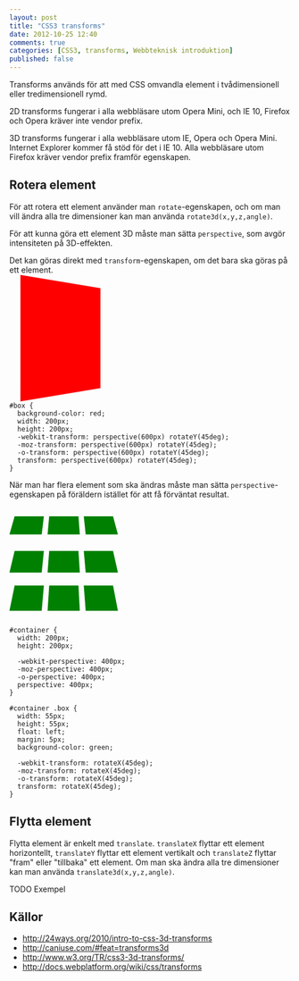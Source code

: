 ```yaml
---
layout: post
title: "CSS3 transforms"
date: 2012-10-25 12:40
comments: true
categories: [CSS3, transforms, Webbteknisk introduktion]
published: false
---
```


Transforms används för att med CSS omvandla element i tvådimensionell eller
tredimensionell rymd.

2D transforms fungerar i alla webbläsare utom Opera Mini, och IE 10, Firefox
och Opera kräver inte vendor prefix.

3D transforms fungerar i alla webbläsare utom IE, Opera och Opera Mini.
Internet Explorer kommer få stöd för det i IE 10. Alla webbläsare utom Firefox kräver
vendor prefix framför egenskapen.


## Rotera element

För att rotera ett element använder man `rotate`-egenskapen, och om man vill
ändra alla tre dimensioner kan man använda `rotate3d(x,y,z,angle)`.

För att kunna göra ett element 3D måste man sätta `perspective`, som avgör
intensiteten på 3D-effekten.

Det kan göras direkt med `transform`-egenskapen, om det bara ska göras på ett 
element.

<div class="example">
  <div style="background-color: red; width: 200px; height: 200px; -webkit-transform: perspective(600px) rotateY(45deg); -moz-transform: perspective(600px) rotateY(45deg); -o-transform: perspective(600px) rotateY(45deg); transform: perspective(600px) rotateY(45deg);"></div>
</div>

    #box {
      background-color: red;
      width: 200px;
      height: 200px;
      -webkit-transform: perspective(600px) rotateY(45deg);
      -moz-transform: perspective(600px) rotateY(45deg);
      -o-transform: perspective(600px) rotateY(45deg);
      transform: perspective(600px) rotateY(45deg);
    }

När man har flera element som ska ändras måste man sätta
`perspective`-egenskapen på föräldern istället för att få förväntat resultat.

<div class="example">
 <div style="width: 200px; height: 200px; -webkit-perspective: 400px; -moz-perspective: 400px; -o-perspective: 400px; perspective: 400px;">
  <div style="width: 55px; height: 55px; float: left; margin: 5px; background-color: green; -webkit-transform: rotateX(45deg); -moz-transform: rotateX(45deg); -o-transform: rotateX(45deg); transform: rotateX(45deg);"></div>
  <div style="width: 55px; height: 55px; float: left; margin: 5px; background-color: green; -webkit-transform: rotateX(45deg); -moz-transform: rotateX(45deg); -o-transform: rotateX(45deg); transform: rotateX(45deg);"></div>
  <div style="width: 55px; height: 55px; float: left; margin: 5px; background-color: green; -webkit-transform: rotateX(45deg); -moz-transform: rotateX(45deg); -o-transform: rotateX(45deg); transform: rotateX(45deg);"></div>
  <div style="width: 55px; height: 55px; float: left; margin: 5px; background-color: green; -webkit-transform: rotateX(45deg); -moz-transform: rotateX(45deg); -o-transform: rotateX(45deg); transform: rotateX(45deg);"></div>
  <div style="width: 55px; height: 55px; float: left; margin: 5px; background-color: green; -webkit-transform: rotateX(45deg); -moz-transform: rotateX(45deg); -o-transform: rotateX(45deg); transform: rotateX(45deg);"></div>
  <div style="width: 55px; height: 55px; float: left; margin: 5px; background-color: green; -webkit-transform: rotateX(45deg); -moz-transform: rotateX(45deg); -o-transform: rotateX(45deg); transform: rotateX(45deg);"></div>
  <div style="width: 55px; height: 55px; float: left; margin: 5px; background-color: green; -webkit-transform: rotateX(45deg); -moz-transform: rotateX(45deg); -o-transform: rotateX(45deg); transform: rotateX(45deg);"></div>
  <div style="width: 55px; height: 55px; float: left; margin: 5px; background-color: green; -webkit-transform: rotateX(45deg); -moz-transform: rotateX(45deg); -o-transform: rotateX(45deg); transform: rotateX(45deg);"></div>
  <div style="width: 55px; height: 55px; float: left; margin: 5px; background-color: green; -webkit-transform: rotateX(45deg); -moz-transform: rotateX(45deg); -o-transform: rotateX(45deg); transform: rotateX(45deg);"></div>
 </div>
</div>

    #container {
      width: 200px;
      height: 200px;
    
      -webkit-perspective: 400px;
      -moz-perspective: 400px;
      -o-perspective: 400px;
      perspective: 400px;
    }
    
    #container .box {
      width: 55px;
      height: 55px;
      float: left;
      margin: 5px;
      background-color: green;
    
      -webkit-transform: rotateX(45deg);
      -moz-transform: rotateX(45deg);
      -o-transform: rotateX(45deg);
      transform: rotateX(45deg);
    }


## Flytta element

Flytta element är enkelt med `translate`. `translateX` flyttar ett element
horizontellt, `translateY` flyttar ett element vertikalt och `translateZ`
flyttar "fram" eller "tillbaka" ett element. Om man ska ändra alla tre
dimensioner kan man använda `translate3d(x,y,z,angle)`.

TODO Exempel


## Källor
* <http://24ways.org/2010/intro-to-css-3d-transforms>
* <http://caniuse.com/#feat=transforms3d>
* <http://www.w3.org/TR/css3-3d-transforms/>
* <http://docs.webplatform.org/wiki/css/transforms>
